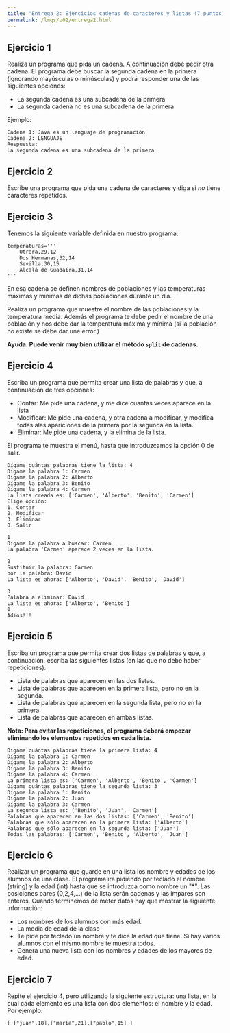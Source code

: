 ```yaml
---
title: "Entrega 2: Ejercicios cadenas de caracteres y listas (7 puntos)"
permalink: /lmgs/u02/entrega2.html
---
```


## Ejercicio 1

Realiza un programa que pida un cadena. A continuación debe pedir otra cadena. El programa debe buscar la segunda cadena en la primera (ignorando mayúsculas o minúsculas) y podrá responder una de las siguientes opciones:
	
* La segunda cadena es una subcadena de la primera
* La segunda cadena no es una subcadena de la primera

Ejemplo:

	Cadena 1: Java es un lenguaje de programación
	Cadena 2: LENGUAJE
	Respuesta:
	La segunda cadena es una subcadena de la primera

## Ejercicio 2

Escribe una programa que pida una cadena de caracteres y diga si *no* tiene caracteres repetidos.

## Ejercicio 3

Tenemos la siguiente variable definida en nuestro programa:

	temperaturas='''
		Utrera,29,12
		Dos Hermanas,32,14
		Sevilla,30,15
		Alcalá de Guadaíra,31,14
	'''

En esa cadena se definen nombres de poblaciones y las temperaturas máximas y mínimas de dichas poblaciones durante un día.

Realiza un programa que muestre el nombre de las poblaciones y la temperatura media. Además el programa te debe pedir el nombre de una población y nos debe dar la temperatura máxima y mínima (si la población no existe se debe dar une error.)

**Ayuda: Puede venir muy bien utilizar el método `split` de cadenas.**

## Ejercicio 4

Escriba un programa que permita crear una lista de palabras y que, a continuación de tres opciones: 

* Contar: Me pide una cadena, y me dice cuantas veces aparece en la lista
* Modificar: Me pide una cadena, y otra cadena a modificar, y modifica todas alas apariciones de la primera por la segunda en la lista.
* Eliminar: Me pide una cadena, y la elimina de la lista.

El programa te muestra el menú, hasta que introduzcamos la opción 0 de salir.

	Dígame cuántas palabras tiene la lista: 4
	Dígame la palabra 1: Carmen
	Dígame la palabra 2: Alberto
	Dígame la palabra 3: Benito
	Dígame la palabra 4: Carmen
	La lista creada es: ['Carmen', 'Alberto', 'Benito', 'Carmen']
	Elige opción:
	1. Contar
	2. Modificar
	3. Eliminar	
	0. Salir	

	1
	Dígame la palabra a buscar: Carmen
	La palabra 'Carmen' aparece 2 veces en la lista.		

	2
	Sustituir la palabra: Carmen
	por la palabra: David
	La lista es ahora: ['Alberto', 'David', 'Benito', 'David']		

	3
	Palabra a eliminar: David
	La lista es ahora: ['Alberto', 'Benito']	
	0
	Adiós!!!

## Ejercicio 5

Escriba un programa que permita crear dos listas de palabras y que, a continuación, escriba las siguientes listas (en las que no debe haber repeticiones):

* Lista de palabras que aparecen en las dos listas.
* Lista de palabras que aparecen en la primera lista, pero no en la segunda.
* Lista de palabras que aparecen en la segunda lista, pero no en la primera.
* Lista de palabras que aparecen en ambas listas.

**Nota: Para evitar las repeticiones, el programa deberá empezar eliminando los elementos repetidos en cada lista.**

	Dígame cuántas palabras tiene la primera lista: 4
	Dígame la palabra 1: Carmen
	Dígame la palabra 2: Alberto
	Dígame la palabra 3: Benito
	Dígame la palabra 4: Carmen
	La primera lista es: ['Carmen', 'Alberto', 'Benito', 'Carmen']
	Dígame cuántas palabras tiene la segunda lista: 3
	Dígame la palabra 1: Benito
	Dígame la palabra 2: Juan
	Dígame la palabra 3: Carmen
	La segunda lista es: ['Benito', 'Juan', 'Carmen']
	Palabras que aparecen en las dos listas: ['Carmen', 'Benito']
	Palabras que sólo aparecen en la primera lista: ['Alberto']
	Palabras que sólo aparecen en la segunda lista: ['Juan']
	Todas las palabras: ['Carmen', 'Benito', 'Alberto', 'Juan']	


## Ejercicio 6

Realizar un programa que guarde en una lista los nombre y edades de los alumnos de una clase. El programa ira pidiendo por teclado el nombre (string) y la edad (int) hasta que se introduzca como nombre un "\*". Las posiciones pares (0,2,4,...) de la lista serán cadenas y las impares son enteros. Cuando terminemos de meter datos hay que mostrar la siguiente información:

* Los nombres de los alumnos con más edad.
* La media de edad de la clase
* Te pide por teclado un nombre y te dice la edad que tiene. Si hay varios alumnos con el mismo nombre te muestra todos.
* Genera una nueva lista con los nombres y edades de los mayores de edad.

## Ejercicio 7

Repite el ejercicio 4, pero utilizando la siguiente estructura: una lista, en la cual cada elemento es una lista con dos elementos: el nombre y la edad. Por ejemplo:

	[ ["juan",18],["maría",21],["pablo",15] ]